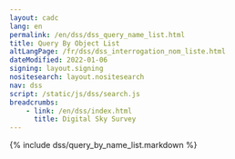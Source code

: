 ```yaml
---
layout: cadc
lang: en
permalink: /en/dss/dss_query_name_list.html
title: Query By Object List
altLangPage: /fr/dss/dss_interrogation_nom_liste.html
dateModified: 2022-01-06
signing: layout.signing
nositesearch: layout.nositesearch
nav: dss
script: /static/js/dss/search.js
breadcrumbs:
    - link: /en/dss/index.html
      title: Digital Sky Survey
---
```


{% include dss/query_by_name_list.markdown %}

